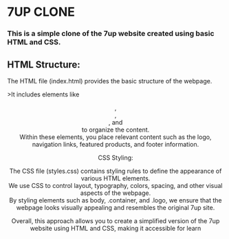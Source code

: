 <h1>7UP CLONE</h1>
<h3>This is a simple clone of the 7up website created using basic HTML and CSS.</h3>

<h2>HTML Structure:</h2>
<p>The HTML file (index.html) provides the basic structure of the webpage.</p>
<p>>It includes elements like <header>, <nav>, <main>, and <footer> to organize the content.<br>
Within these elements, you place relevant content such as the logo, navigation links, featured products, and footer information.</p
<h2>CSS Styling:</h2>
<p>The CSS file (styles.css) contains styling rules to define the appearance of various HTML elements.<br>
We use CSS to control layout, typography, colors, spacing, and other visual aspects of the webpage.<br>
By styling elements such as body, .container, and .logo, we ensure that the webpage looks visually appealing and resembles the original 7up site.</p>
<p>Overall, this approach allows you to create a simplified version of the 7up website using HTML and CSS, making it accessible for learn
</p>


